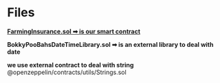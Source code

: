 # Files
[**FarmingInsurance.sol ➡ is our smart contract**](https://github.com/AbdQaddora/farming-insurance-smart-contract/blob/main/FarmingInsurance.sol)

**BokkyPooBahsDateTimeLibrary.sol ➡ is an external library to deal with date**

**we use external contract to deal with string** @openzeppelin/contracts/utils/Strings.sol
